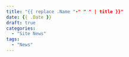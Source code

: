 ```yaml
---
title: "{{ replace .Name "-" " " | title }}"
date: {{ .Date }}
draft: true
categories:
  - "Site News"
tags:
  - "News"
---
```


